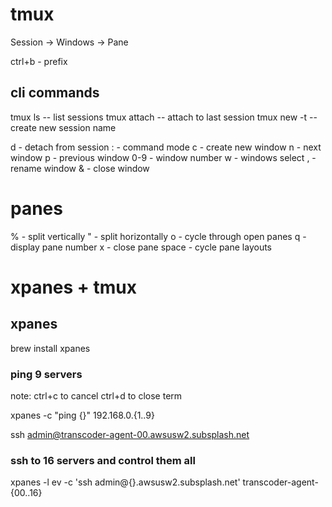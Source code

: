 
# tmux 

Session -> Windows -> Pane

ctrl+b  - prefix

## cli commands

tmux ls		-- list sessions
tmux attach	-- attach to last session
tmux new -t <name> -- create new session name


<prefix> d - detach from session
<prefix> : - command mode
<prefix> c - create new window 
<prefix> n - next window
<prefix> p - previous window
<prefix> 0-9 - window number
<prefix> w - windows select
<prefix> , - rename window
<prefix> & - close window   

# panes
<prefix> % - split vertically
<prefix> " - split horizontally
<prefix> o - cycle through open panes
<prefix> q - display pane number
<prefix> x - close pane
<prefix> space - cycle pane layouts


# xpanes + tmux

## xpanes

brew install xpanes

### ping 9 servers

note: ctrl+c to cancel ctrl+d to close term 

xpanes -c "ping {}" 192.168.0.{1..9}


ssh admin@transcoder-agent-00.awsusw2.subsplash.net

### ssh to 16 servers and control them all

xpanes -l ev -c 'ssh admin@{}.awsusw2.subsplash.net' transcoder-agent-{00..16}










